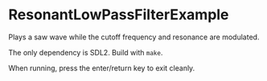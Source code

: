 # ResonantLowPassFilterExample
Plays a saw wave while the cutoff frequency and resonance are modulated.

The only dependency is SDL2.
Build with `make`.

When running, press the enter/return key to exit cleanly.
